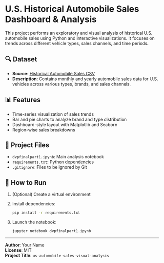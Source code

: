 # U.S. Historical Automobile Sales Dashboard & Analysis

This project performs an exploratory and visual analysis of historical U.S. automobile sales using Python and interactive visualizations. It focuses on trends across different vehicle types, sales channels, and time periods.

## 🔍 Dataset

- **Source**: [Historical Automobile Sales CSV](https://cf-courses-data.s3.us.cloud-object-storage.appdomain.cloud/IBMDeveloperSkillsNetwork-DV0101EN-SkillsNetwork/Data%20Files/historical_automobile_sales.csv)
- **Description**: Contains monthly and yearly automobile sales data for U.S. vehicles across various types, brands, and sales channels.

## 📊 Features

- Time-series visualization of sales trends
- Bar and pie charts to analyze brand and type distribution
- Dashboard-style layout with Matplotlib and Seaborn
- Region-wise sales breakdowns

## 📁 Project Files

- `dvpfinalpart1.ipynb`: Main analysis notebook
- `requirements.txt`: Python dependencies
- `.gitignore`: Files to be ignored by Git

## 🚀 How to Run

1. (Optional) Create a virtual environment
2. Install dependencies:
   ```bash
   pip install -r requirements.txt
   ```

3. Launch the notebook:
   ```bash
   jupyter notebook dvpfinalpart1.ipynb
   ```

---

**Author**: Your Name  
**License**: MIT  
**Project Title**: `us-automobile-sales-visual-analysis`
